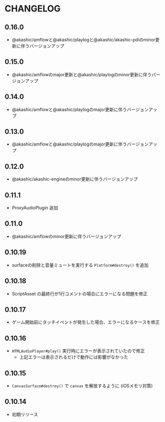 # CHANGELOG

## 0.16.0
* @akashic/amflowと@akashic/playlogと@akashic/akashic-pdiのminor更新に伴うバージョンアップ

## 0.15.0
* @akashic/amflowのmajor更新と@akashic/playlogのminor更新に伴うバージョンアップ

## 0.14.0
* @akashic/amflowと@akashic/playlogのmajor更新に伴うバージョンアップ

## 0.13.0
* @akashic/amflowと@akashic/playlogのmajor更新に伴うバージョンアップ

## 0.12.0
* @akashic/akashic-engineのminor更新に伴うバージョンアップ

## 0.11.1
* ProxyAudioPlugin 追加

## 0.11.0
* @akashic/amflowのminor更新に伴うバージョンアップ

## 0.10.19
* surfaceの削除と音量ミュートを実行する `Platform#destroy()` を追加

## 0.10.18
* ScriptAsset の最終行が1行コメントの場合にエラーになる問題を修正

## 0.10.17
* ゲーム開始前にタッチイベントが発生した場合、エラーになるケースを修正

## 0.10.16
* `HTMLAudioPlayer#play()` 実行時にエラーが表示されていたので修正
  * 上記エラーは表示されるだけで動作には影響がなかった

## 0.10.15
* `CanvasSurface#destroy()` で `canvas` を解放するように (iOSメモリ対策)

## 0.10.14
* 初期リリース
